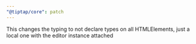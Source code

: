 ```yaml
---
"@tiptap/core": patch
---
```


This changes the typing to not declare types on all HTMLElements, just a local one with the editor instance attached
